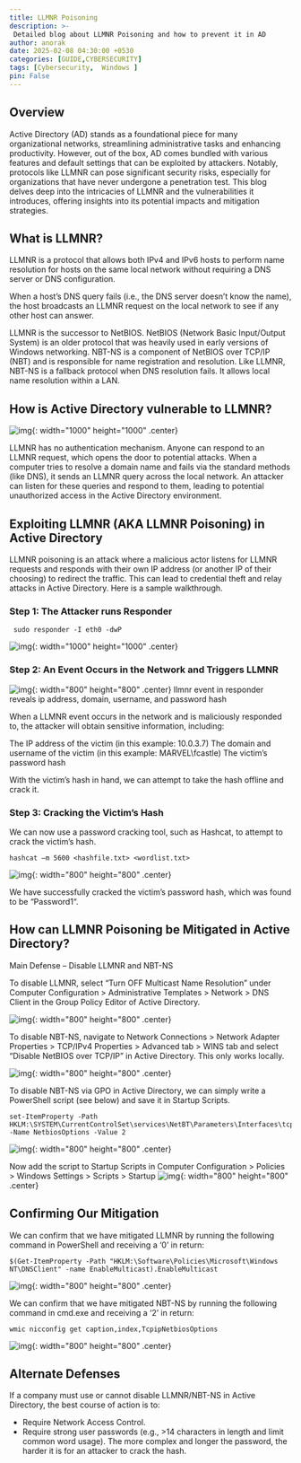 ```yaml
---
title: LLMNR Poisoning
description: >-
 Detailed blog about LLMNR Poisoning and how to prevent it in AD
author: anorak
date: 2025-02-08 04:30:00 +0530
categories: [GUIDE,CYBERSECURITY]
tags: [Cybersecurity,  Windows ]
pin: False
---
```



## Overview

Active Directory (AD) stands as a foundational piece for many organizational networks, streamlining administrative tasks and enhancing productivity. However, out of the box, AD comes bundled with various features and default settings that can be exploited by attackers. Notably, protocols like LLMNR can pose significant security risks, especially for organizations that have never undergone a penetration test. This blog delves deep into the intricacies of LLMNR and the vulnerabilities it introduces, offering insights into its potential impacts and mitigation strategies.

## What is LLMNR?

LLMNR is a protocol that allows both IPv4 and IPv6 hosts to perform name resolution for hosts on the same local network without requiring a DNS server or DNS configuration.

When a host’s DNS query fails (i.e., the DNS server doesn’t know the name), the host broadcasts an LLMNR request on the local network to see if any other host can answer.

LLMNR is the successor to NetBIOS. NetBIOS (Network Basic Input/Output System) is an older protocol that was heavily used in early versions of Windows networking. NBT-NS is a component of NetBIOS over TCP/IP (NBT) and is responsible for name registration and resolution. Like LLMNR, NBT-NS is a fallback protocol when DNS resolution fails. It allows local name resolution within a LAN.

## How is Active Directory vulnerable to LLMNR?
![img](/assets/img/202502/llmnr-overview.png){: width="1000" height="1000"  .center}

LLMNR has no authentication mechanism. Anyone can respond to an LLMNR request, which opens the door to potential attacks. When a computer tries to resolve a domain name and fails via the standard methods (like DNS), it sends an LLMNR query across the local network. An attacker can listen for these queries and respond to them, leading to potential unauthorized access in the Active Directory environment.


## Exploiting LLMNR (AKA LLMNR Poisoning) in Active Directory

LLMNR poisoning is an attack where a malicious actor listens for LLMNR requests and responds with their own IP address (or another IP of their choosing) to redirect the traffic. This can lead to credential theft and relay attacks in Active Directory. Here is a sample walkthrough.
### Step 1: The Attacker runs Responder
    
   ```
    sudo responder -I eth0 -dwP
  ```
   ![img](/assets/img/202502/smb-3.png){: width="1000" height="1000"  .center}


### Step 2: An Event Occurs in the Network and Triggers LLMNR

 ![img](/assets/img/202502/llmnr-2-980x304.png){: width="800" height="800"  .center}
llmnr event in responder reveals ip address, domain, username, and password hash

When a LLMNR event occurs in the network and is maliciously responded to, the attacker will obtain sensitive information, including:

   The IP address of the victim (in this example: 10.0.3.7)
   The domain and username of the victim (in this example: MARVEL\fcastle)
   The victim’s password hash

With the victim’s hash in hand, we can attempt to take the hash offline and crack it.

### Step 3: Cracking the Victim’s Hash

We can now use a password cracking tool, such as Hashcat, to attempt to crack the victim’s hash.

``` hashcat –m 5600 <hashfile.txt> <wordlist.txt> ```

 ![img](/assets/img/202502/llmnr-3-1280x330.png){: width="800" height="800"  .center}

 

We have successfully cracked the victim’s password hash, which was found to be “Password1“.

## How can LLMNR Poisoning be Mitigated in Active Directory?

Main Defense – Disable LLMNR and NBT-NS

To disable LLMNR, select “Turn OFF Multicast Name Resolution” under Computer Configuration > Administrative Templates > Network > DNS Client in the Group Policy Editor of Active Directory.


 ![img](/assets/img/202502/llmnr-4-1280x554.png){: width="800" height="800"  .center}


 To disable NBT-NS, navigate to Network Connections > Network Adapter Properties > TCP/IPv4 Properties > Advanced tab > WINS tab and select “Disable NetBIOS over TCP/IP” in Active Directory. This only works locally.


 
 ![img](/assets/img/202502/llmnr-5-1280x674.png){: width="800" height="800"  .center}

 

To disable NBT-NS via GPO in Active Directory, we can simply write a PowerShell script (see below) and save it in Startup Scripts.

```
set-ItemProperty -Path HKLM:\SYSTEM\CurrentControlSet\services\NetBT\Parameters\Interfaces\tcpip* -Name NetbiosOptions -Value 2
```

 ![img](/assets/img/202502/llmnr-6-1280x744.png){: width="800" height="800"  .center}

 Now add the script to Startup Scripts in Computer Configuration > Policies > Windows Settings > Scripts > Startup
 ![img](/assets/img/202502/llmnr-7-1280x784.png){: width="800" height="800"  .center}

 
## Confirming Our Mitigation

We can confirm that we have mitigated LLMNR by running the following command in PowerShell and receiving a ‘0’ in return:
```
$(Get-ItemProperty -Path "HKLM:\Software\Policies\Microsoft\Windows NT\DNSClient" -name EnableMulticast).EnableMulticast
```
 ![img](/assets/img/202502/llmnr-8-1280x164.png){: width="800" height="800"  .center}

 

We can confirm that we have mitigated NBT-NS by running the following command in cmd.exe and receiving a ‘2’ in return:
```
wmic nicconfig get caption,index,TcpipNetbiosOptions
 ```
 ![img](/assets/img/202502/llmnr-9-1280x468.png){: width="800" height="800"  .center}


## Alternate Defenses

If a company must use or cannot disable LLMNR/NBT-NS in Active Directory, the best course of action is to:

  - Require Network Access Control.
  - Require strong user passwords (e.g., >14 characters in length and limit common word usage). The more complex and longer the password, the harder it is for an attacker to crack the hash.


